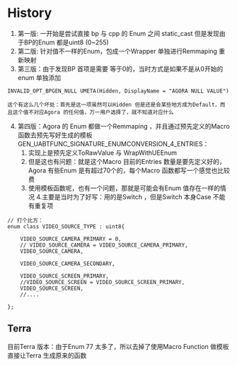 # History
1. 第一版: 一开始是尝试直接 bp 与 cpp 的 Enum 之间 static_cast 但是发现由于BP的Enum 都是uint8 (0~255)
2. 第二版: 针对值不一样的Enum，包成一个Wrapper 单独进行Remmaping 重新映射
3. 第三版：由于发现BP 首项是需要 等于0的，当时方式是如果不是从0开始的enum 单独添加 
```
INVALID_OPT_BPGEN_NULL UMETA(Hidden, DisplayName = "AGORA NULL VALUE")
```
	这个有这么几个坏处：首先是这一项虽然可以Hidden 但是还是会某些地方成为Default，而且这个值不对应Agora 的任何值，万一用户选择了，就不知道对应什么
4. 第四版：Agora 的 Enum 都做一个Remmaping ，并且通过预先定义的Macro 函数去预先写好生成的模板 GEN_UABTFUNC_SIGNATURE_ENUMCONVERSION_4_ENTRIES：
	1. 实现上是预先定义ToRawValue 与 WrapWithUEEnum
	2. 但是这也有问题：就是这个Macro 目前的Entries 数量是要先定义好的，Agora 有些Enum 是有超过70个的，每个Macro 函数都写一个感觉也比较费
	3. 使用模板函数呢，也有一个问题，那就是可能会有Enum 值存在一样的情况
		4.主要是当时为了好写：用的是Switch ，但是Switch 本身Case 不能有重复项
```
// 打个比方：
enum class VIDEO_SOURCE_TYPE : uint8{

	VIDEO_SOURCE_CAMERA_PRIMARY = 0,
	// VIDEO_SOURCE_CAMERA = VIDEO_SOURCE_CAMERA_PRIMARY,
	VIDEO_SOURCE_CAMERA,
	
	VIDEO_SOURCE_CAMERA_SECONDARY,
	
	VIDEO_SOURCE_SCREEN_PRIMARY,
	//VIDEO_SOURCE_SCREEN = VIDEO_SOURCE_SCREEN_PRIMARY,
	VIDEO_SOURCE_SCREEN,
	//....
	
};
```


## Terra
目前Terra 版本：由于Enum 77 太多了，所以去掉了使用Macro Function 做模板
直接让Terra 生成原来的函数